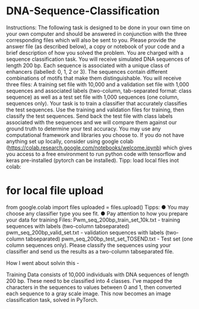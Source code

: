 # DNA-Sequence-Classification

Instructions:
The following task is designed to be done in your own time on your own computer and should
be answered in conjunction with the three corresponding files which will also be sent to you.
Please provide the answer file (as described below), a copy or notebook of your code and a
brief description of how you solved the problem.
You are charged with a sequence classification task. You will receive simulated DNA
sequences of length 200 bp. Each sequence is associated with a unique class of enhancers
(labelled: 0, 1, 2 or 3). The sequences contain different combinations of motifs that make them
distinguishable. You will receive three files: A training set file with 10,000 and a validation
set file with 1,000 sequences and associated labels (two-column, tab-separated format: class
sequence) as well as a test set file with 1,000 sequences (one column, sequences only).
Your task is to train a classifier that accurately classifies the test sequences. Use the training
and validation files for training, then classify the test sequences. Send back the test file with
class labels associated with the sequences and we will compare them against our ground truth
to determine your test accuracy.
You may use any computational framework and libraries you choose to. If you do not have
anything set up locally, consider using google colab
(https://colab.research.google.com/notebooks/welcome.ipynb) which gives you access to a
free environment to run python code with tensorflow and keras pre-installed (pytorch can be
installed).
Tipp: load local files inot colab:
# for local file upload
from google.colab import files
uploaded = files.upload()
Tipps:
● You may choose any classifier type you see fit.
● Pay attention to how you prepare your data for training
Files:
Pwm_seq_200bp_train_set_10k.txt - training sequences with labels (two-column tabseparated)
pwm_seq_200bp_valid_set.txt - validation sequences with labels (two-column tabseparated)
pwm_seq_200bp_test_set_TOSEND.txt - Test set (one column sequences only). Please
classify the sequences using your classifier and send us the results as a two-column tabseparated
file.

How I went about solvin this - 

Training Data consists of 10,000 individuals with DNA sequences of length 200 bp. These need to be classified into 4 classes. I've mapped the characters in the sequences to values between 0 and 1, then converted each sequence to a gray scale image. This now becomes an image classification task, solved in PyTorch.
